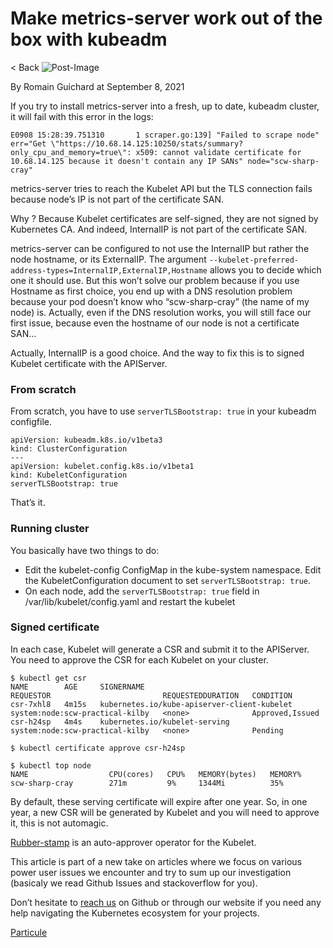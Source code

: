 # Make metrics-server work out of the box with kubeadm

< Back ![Post-Image](https://particule.io/images/thumbnails/kubernetes.png)

By Romain Guichard at September 8, 2021

If you try to install metrics-server into a fresh, up to date, kubeadm cluster, it will fail with this error in the logs:

```
E0908 15:28:39.751310       1 scraper.go:139] "Failed to scrape node" err="Get \"https://10.68.14.125:10250/stats/summary?only_cpu_and_memory=true\": x509: cannot validate certificate for 10.68.14.125 because it doesn't contain any IP SANs" node="scw-sharp-cray"
```

metrics-server tries to reach the Kubelet API but the TLS connection fails because node’s IP is not part of the certificate SAN.

Why ? Because Kubelet certificates are self-signed, they are not signed by Kubernetes CA. And indeed, InternalIP is not part of the certificate SAN.

metrics-server can be configured to not use the InternalIP but rather the node hostname, or its ExternalIP. The argument `--kubelet-preferred-address-types=InternalIP,ExternalIP,Hostname` allows you to decide which one it should use. But this won’t solve our problem because if you use Hostname as first choice, you end up with a DNS resolution problem because your pod doesn’t know who “scw-sharp-cray” (the name of my node) is. Actually, even if the DNS resolution works, you will still face our first issue, because even the hostname of our node is not a certificate SAN…

Actually, InternalIP is a good choice. And the way to fix this is to signed Kubelet certificate with the APIServer.

### From scratch <a href="#from-scratch" id="from-scratch"></a>

From scratch, you have to use `serverTLSBootstrap: true` in your kubeadm configfile.

```
apiVersion: kubeadm.k8s.io/v1beta3
kind: ClusterConfiguration
---
apiVersion: kubelet.config.k8s.io/v1beta1
kind: KubeletConfiguration
serverTLSBootstrap: true
```

That’s it.

### Running cluster <a href="#running-cluster" id="running-cluster"></a>

You basically have two things to do:

* Edit the kubelet-config ConfigMap in the kube-system namespace. Edit the KubeletConfiguration document to set `serverTLSBootstrap: true`.
* On each node, add the `serverTLSBootstrap: true` field in /var/lib/kubelet/config.yaml and restart the kubelet

### Signed certificate <a href="#signed-certificate" id="signed-certificate"></a>

In each case, Kubelet will generate a CSR and submit it to the APIServer. You need to approve the CSR for each Kubelet on your cluster.

```
$ kubectl get csr
NAME        AGE     SIGNERNAME                                    REQUESTOR                         REQUESTEDDURATION   CONDITION
csr-7xhl8   4m15s   kubernetes.io/kube-apiserver-client-kubelet   system:node:scw-practical-kilby   <none>              Approved,Issued
csr-h24sp   4m4s    kubernetes.io/kubelet-serving                 system:node:scw-practical-kilby   <none>              Pending
```

```
$ kubectl certificate approve csr-h24sp
```

```
$ kubectl top node
NAME                  CPU(cores)   CPU%   MEMORY(bytes)   MEMORY%
scw-sharp-cray        271m         9%     1344Mi          35%
```

By default, these serving certificate will expire after one year. So, in one year, a new CSR will be generated by Kubelet and you will need to approve it, this is not automagic.

[Rubber-stamp](https://github.com/kontena/kubelet-rubber-stamp) is an auto-approver operator for the Kubelet.

This article is part of a new take on articles where we focus on various power user issues we encounter and try to sum up our investigation (basicaly we read Github Issues and stackoverflow for you).

Don’t hesitate to [reach us](mailto:contact@particule.io) on Github or through our website if you need any help navigating the Kubernetes ecosystem for your projects.

[Particule](https://particule.io/)
